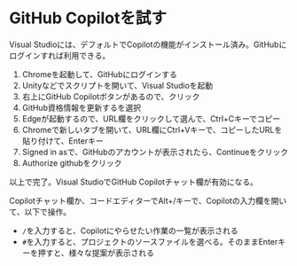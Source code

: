 # GitHub Copilotを試す

Visual Studioには、デフォルトでCopilotの機能がインストール済み。GitHubにログインすれば利用できる。

1. Chromeを起動して、GitHubにログインする
2. Unityなどでスクリプトを開いて、Visual Studioを起動
3. 右上にGitHub Copilotボタンがあるので、クリック
4. GitHub資格情報を更新するを選択
5. Edgeが起動するので、URL欄をクリックして選んで、Ctrl+Cキーでコピー
6. Chromeで新しいタブを開いて、URL欄にCtrl+Vキーで、コピーしたURLを貼り付けて、Enterキー
7. Signed in asで、GitHubのアカウントが表示されたら、Continueをクリック
8. Authorize githubをクリック

以上で完了。Visual StudioでGitHub Copilotチャット欄が有効になる。

Copilotチャット欄か、コードエディターでAlt+/キーで、Copilotの入力欄を開いて、以下で操作。

- `/`を入力すると、Copilotにやらせたい作業の一覧が表示される
- `#`を入力すると、プロジェクトのソースファイルを選べる。そのままEnterキーを押すと、様々な提案が表示される
